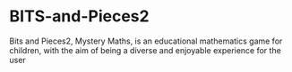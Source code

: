 # BITS-and-Pieces2
Bits and Pieces2, Mystery Maths, is an educational mathematics game for children, with the aim of being a diverse and enjoyable experience for the user
